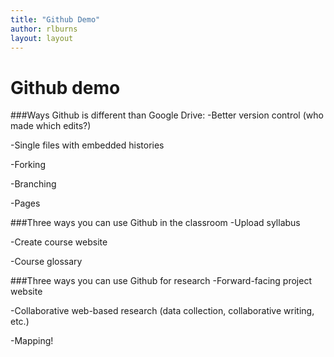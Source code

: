 ```yaml
---
title: "Github Demo"
author: rlburns
layout: layout
---
```

# Github demo 

###Ways Github is different than Google Drive:
-Better version control (who made which edits?)

-Single files with embedded histories

-Forking

-Branching

-Pages

###Three ways you can use Github in the classroom
-Upload syllabus

-Create course website

-Course glossary

###Three ways you can use Github for research
-Forward-facing project website

-Collaborative web-based research (data collection, collaborative writing, etc.)

-Mapping! 